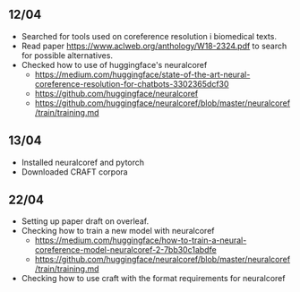 ## 12/04
- Searched for tools used on coreference resolution i biomedical texts.
- Read paper https://www.aclweb.org/anthology/W18-2324.pdf to search for possible alternatives.
- Checked how to use of huggingface's neuralcoref
    - https://medium.com/huggingface/state-of-the-art-neural-coreference-resolution-for-chatbots-3302365dcf30
    - https://github.com/huggingface/neuralcoref
    - https://github.com/huggingface/neuralcoref/blob/master/neuralcoref/train/training.md
## 13/04
- Installed neuralcoref and pytorch
- Downloaded CRAFT corpora

## 22/04
- Setting up paper draft on overleaf.
- Checking how to train a new model with neuralcoref
    - https://medium.com/huggingface/how-to-train-a-neural-coreference-model-neuralcoref-2-7bb30c1abdfe
    - https://github.com/huggingface/neuralcoref/blob/master/neuralcoref/train/training.md
- Checking how to use craft with the format requirements for neuralcoref